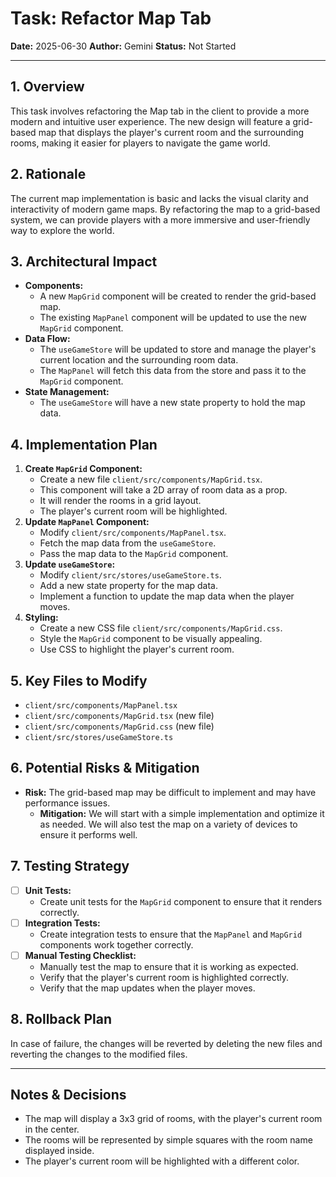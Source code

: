 
# Task: Refactor Map Tab

**Date:** 2025-06-30
**Author:** Gemini
**Status:** Not Started

---

## 1. Overview

This task involves refactoring the Map tab in the client to provide a more modern and intuitive user experience. The new design will feature a grid-based map that displays the player's current room and the surrounding rooms, making it easier for players to navigate the game world.

## 2. Rationale

The current map implementation is basic and lacks the visual clarity and interactivity of modern game maps. By refactoring the map to a grid-based system, we can provide players with a more immersive and user-friendly way to explore the world.

## 3. Architectural Impact

- **Components:**
    - A new `MapGrid` component will be created to render the grid-based map.
    - The existing `MapPanel` component will be updated to use the new `MapGrid` component.
- **Data Flow:**
    - The `useGameStore` will be updated to store and manage the player's current location and the surrounding room data.
    - The `MapPanel` will fetch this data from the store and pass it to the `MapGrid` component.
- **State Management:**
    - The `useGameStore` will have a new state property to hold the map data.

## 4. Implementation Plan

1.  **Create `MapGrid` Component:**
    - Create a new file `client/src/components/MapGrid.tsx`.
    - This component will take a 2D array of room data as a prop.
    - It will render the rooms in a grid layout.
    - The player's current room will be highlighted.
2.  **Update `MapPanel` Component:**
    - Modify `client/src/components/MapPanel.tsx`.
    - Fetch the map data from the `useGameStore`.
    - Pass the map data to the `MapGrid` component.
3.  **Update `useGameStore`:**
    - Modify `client/src/stores/useGameStore.ts`.
    - Add a new state property for the map data.
    - Implement a function to update the map data when the player moves.
4.  **Styling:**
    - Create a new CSS file `client/src/components/MapGrid.css`.
    - Style the `MapGrid` component to be visually appealing.
    - Use CSS to highlight the player's current room.

## 5. Key Files to Modify

- `client/src/components/MapPanel.tsx`
- `client/src/components/MapGrid.tsx` (new file)
- `client/src/components/MapGrid.css` (new file)
- `client/src/stores/useGameStore.ts`

## 6. Potential Risks & Mitigation

- **Risk:** The grid-based map may be difficult to implement and may have performance issues.
    - **Mitigation:** We will start with a simple implementation and optimize it as needed. We will also test the map on a variety of devices to ensure it performs well.

## 7. Testing Strategy

- [ ] **Unit Tests:**
    - Create unit tests for the `MapGrid` component to ensure that it renders correctly.
- [ ] **Integration Tests:**
    - Create integration tests to ensure that the `MapPanel` and `MapGrid` components work together correctly.
- [ ] **Manual Testing Checklist:**
    - Manually test the map to ensure that it is working as expected.
    - Verify that the player's current room is highlighted correctly.
    - Verify that the map updates when the player moves.

## 8. Rollback Plan

In case of failure, the changes will be reverted by deleting the new files and reverting the changes to the modified files.

---

## Notes & Decisions

- The map will display a 3x3 grid of rooms, with the player's current room in the center.
- The rooms will be represented by simple squares with the room name displayed inside.
- The player's current room will be highlighted with a different color.

